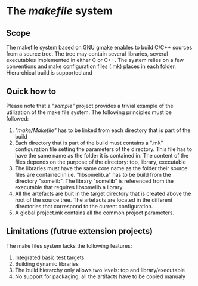 # The *makefile* system

## Scope
The makefile system based on GNU gmake enables to build C/C++ sources from a source tree. The tree may contain several libraries, several executables implemented in either C or C++. The system relies on a few conventions and make configuration files (.mk) places in each folder. Hierarchical build is supported and 


## Quick how to
Please note that a *"sample"* project provides a trivial example of the utilization of the make file system.
The following principles must be followed:
1. *"make/Makefile"* has to be linked from each directory that is part of the build
2. Each directory that is part of the build must contains a ".mk" configuration file setting the parameters of the directory. This file has to have the same name as the folder it is contained in. The content of the files depends on the purpose of the directory: top, library, executable
3. The libraries must have the same core name as the folder their source files are contained in i.e. "libsomelib.a" has to be build from the directory "somelib". The library "somelib" is referenced from the executable that requires libsomelib.a library.
4. All the artefacts are buit in the target directory that is created above the root of the source tree. The artefacts are located in the different directories that correspond to the current configuration.
5. A global project.mk contains all the common project parameters.


## Limitations (futrue extension projects)
The make files system lacks the following features:
1. Integrated basic test targets
2. Building dynamic libraries
3. The build hierarchy only allows two levels: top and library/executable
4. No support for packaging, all the artifacts have to be copied manualy
